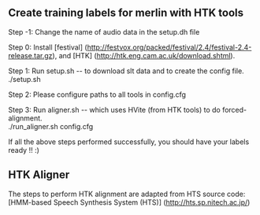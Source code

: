 Create training labels for merlin with HTK tools
------------------------------------------------

Step -1: Change the name of audio data in the setup.dh file

Step 0: Install [festival] (http://festvox.org/packed/festival/2.4/festival-2.4-release.tar.gz), 
and [HTK] (http://htk.eng.cam.ac.uk/download.shtml).

Step 1: Run setup.sh -- to download slt data and to create the config file. <br/>
./setup.sh

Step 2: Please configure paths to all tools in config.cfg

Step 3: Run aligner.sh -- which uses HVite (from HTK tools) to do forced-alignment. <br/>
./run_aligner.sh config.cfg

If all the above steps performed successfully, you should have your labels ready !! :)

HTK Aligner
-----------

The steps to perform HTK alignment are adapted from HTS source code: <br/>
[HMM-based Speech Synthesis System (HTS)] (http://hts.sp.nitech.ac.jp/)


